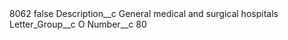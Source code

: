 <?xml version="1.0" encoding="UTF-8"?>
<CustomMetadata xmlns="http://soap.sforce.com/2006/04/metadata" xmlns:xsi="http://www.w3.org/2001/XMLSchema-instance" xmlns:xsd="http://www.w3.org/2001/XMLSchema">
    <label>8062</label>
    <protected>false</protected>
    <values>
        <field>Description__c</field>
        <value xsi:type="xsd:string">General medical and surgical hospitals</value>
    </values>
    <values>
        <field>Letter_Group__c</field>
        <value xsi:type="xsd:string">O</value>
    </values>
    <values>
        <field>Number__c</field>
        <value xsi:type="xsd:string">80</value>
    </values>
</CustomMetadata>
